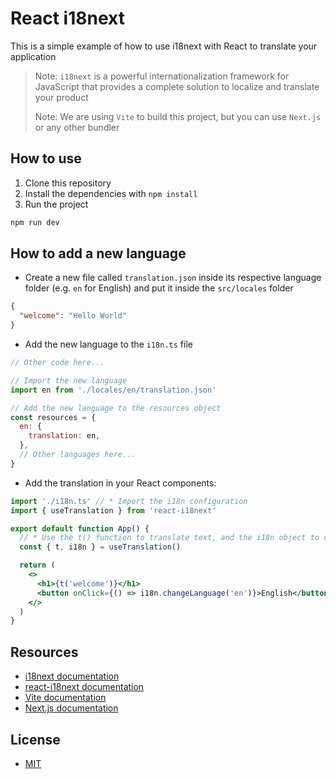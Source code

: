 # React i18next

This is a simple example of how to use i18next with React to translate your application

> Note: `i18next` is a powerful internationalization framework for JavaScript that provides a complete solution to localize and translate your product
>
> Note: We are using `Vite` to build this project, but you can use `Next.js` or any other bundler

## How to use

1. Clone this repository
2. Install the dependencies with `npm install`
3. Run the project

```bash
npm run dev
```

## How to add a new language

- Create a new file called `translation.json` inside its respective language folder (e.g. `en` for English) and put it inside the `src/locales` folder

```json
{
  "welcome": "Hello World"
}
```

- Add the new language to the `i18n.ts` file

```javascript
// Other code here...

// Import the new language
import en from './locales/en/translation.json'

// Add the new language to the resources object
const resources = {
  en: {
    translation: en,
  },
  // Other languages here...
}
```

- Add the translation in your React components:

```jsx
import './i18n.ts' // * Import the i18n configuration
import { useTranslation } from 'react-i18next'

export default function App() {
  // * Use the t() function to translate text, and the i18n object to change the language
  const { t, i18n } = useTranslation()

  return (
    <>
      <h1>{t('welcome')}</h1>
      <button onClick={() => i18n.changeLanguage('en')}>English</button>
    </>
  )
}
```

## Resources

- [i18next documentation](https://www.i18next.com/)
- [react-i18next documentation](https://react.i18next.com/)
- [Vite documentation](https://vitejs.dev/)
- [Next.js documentation](https://nextjs.org/)

## License

- [MIT](LICENSE.md)
